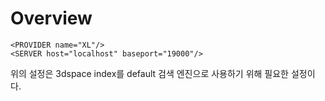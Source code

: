 # Overview
```
<PROVIDER name="XL"/>
<SERVER host="localhost" baseport="19000"/>
```
위의 설정은 3dspace index를 default 검색 엔진으로 사용하기 위해 필요한 설정이다.


